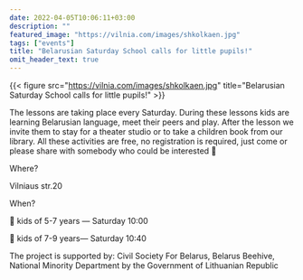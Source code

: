 ```yaml
---
date: 2022-04-05T10:06:11+03:00
description: ""
featured_image: "https://vilnia.com/images/shkolkaen.jpg"
tags: ["events"]
title: "Belarusian Saturday School calls for little pupils!"
omit_header_text: true
---
```

{{< figure src="https://vilnia.com/images/shkolkaen.jpg" title="Belarusian Saturday School calls for little pupils!" >}}

The lessons are taking place every Saturday. During these lessons kids are learning Belarusian language, meet their peers and play. After the lesson we invite them to stay for a theater studio or to take a children book from our library. All these activities are free, no registration is required, just come or please share with somebody who could be interested 🐣

Where?

Vilniaus str.20

When?

👦 kids of 5-7 years — Saturday 10:00

👦 kids of 7-9 years— Saturday 10:40

The project is supported by: Civil Society For Belarus, Belarus Beehive, National Minority Department by the Government of Lithuanian Republic